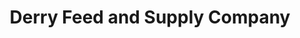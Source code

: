 ---
title: "Derry Feed and Supply Company"
url: /derry/derry-feed-and-supply-company/
shop: Landwirtschaftlich
---